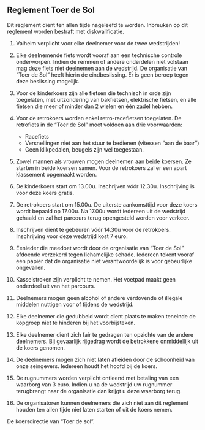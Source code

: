 ## Reglement Toer de Sol

Dit reglement dient ten allen tijde nageleefd te worden. Inbreuken op dit reglement worden bestraft met diskwalificatie.

1.	Valhelm verplicht voor elke deelnemer voor de twee wedstrijden!
2.	Elke deelnemende fiets wordt vooraf aan een technische controle onderworpen. Indien de remmen of andere onderdelen niet volstaan mag deze fiets niet deelnemen aan de wedstrijd. De organisatie van “Toer de Sol” heeft hierin de eindbeslissing. Er is geen beroep tegen deze beslissing mogelijk.
3.	Voor de kinderkoers zijn alle fietsen die technisch in orde zijn toegelaten, met uitzondering van bakfietsen, elektrische fietsen, en alle fietsen die meer of minder dan 2 wielen en één zadel hebben.
4.	Voor de retrokoers worden enkel retro-racefietsen toegelaten. De retrofiets in de “Toer de Sol” moet voldoen aan drie voorwaarden:

	*	Racefiets
	*	Versnellingen niet aan het stuur te bedienen (vitessen “aan de baar”)
	*	Geen klikpedalen, beugels zijn wel toegestaan.

5.	Zowel mannen als vrouwen mogen deelnemen aan beide koersen. Ze starten in beide koersen samen. Voor de retrokoers zal er een apart klassement opgemaakt worden.
6.	De kinderkoers start om 13.00u. Inschrijven vóór 12.30u. Inschrijving is voor deze koers gratis.
7.	De retrokoers start om 15.00u. De uiterste aankomsttijd voor deze koers wordt bepaald op 17.00u. Na 17.00u wordt iedereen uit de wedstrijd gehaald en zal het parcours terug opengesteld worden voor verkeer.
8.	Inschrijven dient te gebeuren vóór 14.30u voor de retrokoers. Inschrijving voor deze wedstrijd kost 7 euro.
9.	Eenieder die meedoet wordt door de organisatie van “Toer de Sol” afdoende verzekerd tegen lichamelijke schade. Iedereen tekent vooraf een papier dat de organisatie niet verantwoordelijk is voor gebeurlijke ongevallen.
10.	Kasseistroken zijn verplicht te nemen. Het voetpad maakt geen onderdeel uit van het parcours.
11.	Deelnemers mogen geen alcohol of andere verdovende of illegale middelen nuttigen voor of tijdens de wedstrijd.
12.	Elke deelnemer die gedubbeld wordt dient plaats te maken teneinde de kopgroep niet te hinderen bij het voorbijsteken.
13.	Elke deelnemer dient zich fair te gedragen ten opzichte van de andere deelnemers. Bij gevaarlijk rijgedrag wordt de betrokkene onmiddellijk uit de koers genomen.
14.	De deelnemers mogen zich niet laten afleiden door de schoonheid van onze seingevers. Iedereen houdt het hoofd bij de koers.
15.	De rugnummers worden verplicht ontleend met betaling van een waarborg van 3 euro. Indien u na de wedstrijd uw rugnummer terugbrengt naar de organisatie dan krijgt u deze waarborg terug. 
16.	De organisatoren kunnen deelnemers die zich niet aan dit reglement houden ten allen tijde niet laten starten of uit de koers nemen.

De koersdirectie van “Toer de sol”.
